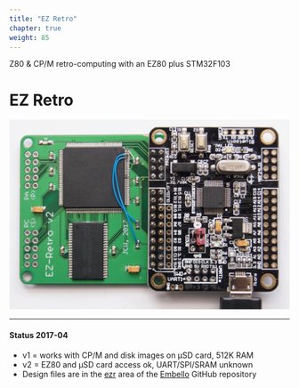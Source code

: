 ```yaml
---
title: "EZ Retro"
chapter: true
weight: 85
---
```


Z80 & CP/M retro-computing with an EZ80 plus STM32F103
<!--more-->

# EZ Retro

![](DSC_5830.jpg)

----

#### Status 2017-04

* v1 = works with CP/M and disk images on µSD card, 512K RAM
* v2 = EZ80 and µSD card access ok, UART/SPI/SRAM unknown
* Design files are in the
  [ezr](https://github.com/jeelabs/embello/tree/master/explore/1608-forth/ezr)
  area of the [Embello](https://github.com/jeelabs/embello) GitHub repository
